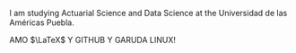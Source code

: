 I am studying Actuarial Science and Data Science at the Universidad de las Américas Puebla.  

AMO $\LaTeX$ Y GITHUB Y GARUDA LINUX!
